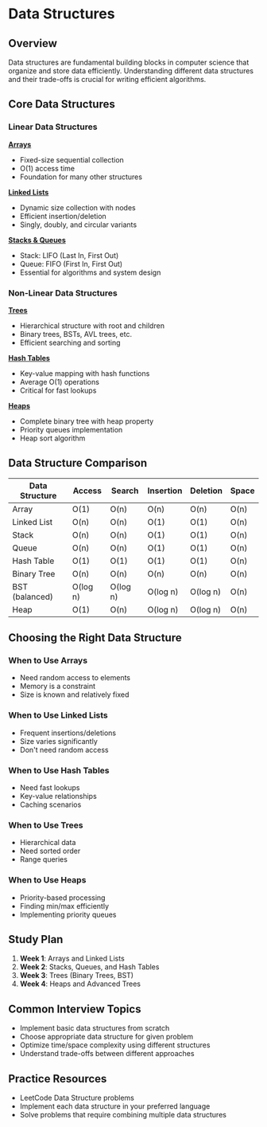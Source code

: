 # Data Structures

## Overview

Data structures are fundamental building blocks in computer science that organize and store data efficiently. Understanding different data structures and their trade-offs is crucial for writing efficient algorithms.

## Core Data Structures

### Linear Data Structures

**[Arrays](arrays.md)**
- Fixed-size sequential collection
- O(1) access time
- Foundation for many other structures

**[Linked Lists](linked-lists.md)**
- Dynamic size collection with nodes
- Efficient insertion/deletion
- Singly, doubly, and circular variants

**[Stacks & Queues](stacks-queues.md)**
- Stack: LIFO (Last In, First Out)
- Queue: FIFO (First In, First Out)
- Essential for algorithms and system design

### Non-Linear Data Structures

**[Trees](trees.md)**
- Hierarchical structure with root and children
- Binary trees, BSTs, AVL trees, etc.
- Efficient searching and sorting

**[Hash Tables](hash-tables.md)**
- Key-value mapping with hash functions
- Average O(1) operations
- Critical for fast lookups

**[Heaps](heaps.md)**
- Complete binary tree with heap property
- Priority queues implementation
- Heap sort algorithm

## Data Structure Comparison

| Data Structure | Access | Search | Insertion | Deletion | Space |
|----------------|--------|--------|-----------|----------|-------|
| Array          | O(1)   | O(n)   | O(n)      | O(n)     | O(n)  |
| Linked List    | O(n)   | O(n)   | O(1)      | O(1)     | O(n)  |
| Stack          | O(n)   | O(n)   | O(1)      | O(1)     | O(n)  |
| Queue          | O(n)   | O(n)   | O(1)      | O(1)     | O(n)  |
| Hash Table     | O(1)   | O(1)   | O(1)      | O(1)     | O(n)  |
| Binary Tree    | O(n)   | O(n)   | O(n)      | O(n)     | O(n)  |
| BST (balanced) | O(log n) | O(log n) | O(log n) | O(log n) | O(n) |
| Heap           | O(1)   | O(n)   | O(log n)  | O(log n) | O(n)  |

## Choosing the Right Data Structure

### When to Use Arrays
- Need random access to elements
- Memory is a constraint
- Size is known and relatively fixed

### When to Use Linked Lists
- Frequent insertions/deletions
- Size varies significantly
- Don't need random access

### When to Use Hash Tables
- Need fast lookups
- Key-value relationships
- Caching scenarios

### When to Use Trees
- Hierarchical data
- Need sorted order
- Range queries

### When to Use Heaps
- Priority-based processing
- Finding min/max efficiently
- Implementing priority queues

## Study Plan

1. **Week 1**: Arrays and Linked Lists
2. **Week 2**: Stacks, Queues, and Hash Tables
3. **Week 3**: Trees (Binary Trees, BST)
4. **Week 4**: Heaps and Advanced Trees

## Common Interview Topics

- Implement basic data structures from scratch
- Choose appropriate data structure for given problem
- Optimize time/space complexity using different structures
- Understand trade-offs between different approaches

## Practice Resources

- LeetCode Data Structure problems
- Implement each data structure in your preferred language
- Solve problems that require combining multiple data structures
